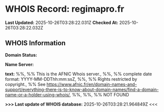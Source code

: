 # WHOIS Record: regimapro.fr

**Last Updated:** 2025-10-26T03:28:22.031Z
**Checked At:** 2025-10-26T03:28:22.032Z

## WHOIS Information

**Domain Status:** 

**Name Server:** 

**text:** %%, %% This is the AFNIC Whois server., %%, %% complete date format: YYYY-MM-DDThh:mm:ssZ, %%, %% Rights restricted by copyright., %% See https://www.afnic.fr/en/domain-names-and-support/everything-there-is-to-know-about-domain-names/find-a-domain-name-or-a-holder-using-whois/, %%, %%, %% NOT FOUND

**>>> Last update of WHOIS database:** 2025-10-26T03:28:21.964849Z <<<


